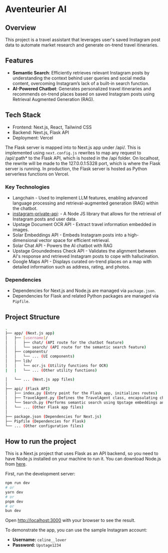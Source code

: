# Aventeurier AI

## Overview

This project is a travel assistant that leverages user's saved Instagram post data to automate market research and generate on-trend travel itineraries.

## Features

- **Semantic Search**: Efficiently retrieves relevant Instagram posts by understanding the context behind user queries and social media content, overcoming Instagram’s lack of a built-in search function.
- **AI-Powered Chatbot**: Generates personalized travel itineraries and recommends on-trend places based on saved Instagram posts using Retrieval Augmented Generation (RAG).

## Tech Stack

- Frontend: Next.js, React, Tailwind CSS
- Backend: Next.js, Flask API
- Deployment: Vercel

The Flask server is mapped into to Next.js app under /api/.
This is implemented using `next.config.js` rewrites to map any request to /api/:path\* to the Flask API, which is hosted in the /api folder.
On localhost, the rewrite will be made to the 127.0.0.1:5328 port, which is where the Flask server is running.
In production, the Flask server is hosted as Python serverless functions on Vercel.

### Key Technologies

- Langchain - Used to implement LLM features, enabling advanced language processing and retrieval-augmented generation (RAG) within the chatbot.
- [instagram-private-api](<(https://github.com/dilame/instagram-private-api)>): - A Node JS library that allows for the retrieval of Instagram posts and user data.
- Upstage Document OCR API - Extract travel information embedded in images.
- Solar Embeddings API - Embeds Instagram posts into a high-dimensional vector space for efficient retrieval.
- Solar Chat API - Powers the AI chatbot with RAG
- Upstage Groundedness Check API - Validates the alignment between AI's response and retrieved Instagram posts to cope with hallucination.
- Google Maps API - Displays curated on-trend places on a map with detailed information such as address, rating, and photos.

### Dependencies

- Dependencies for Next.js and Node.js are managed via `package.json`.
- Dependencies for Flask and related Python packages are managed via `Pipfile`.

## Project Structure

```bash
.
├── app/ (Next.js app)
│   ├── [username]/
│   │   ├── chat/ (API route for the chatbot feature)
│   │   └── search/ (API route for the semantic search feature)
│   ├── components/
│   │   └── ... (UI components)
│   ├── lib/
│   │   └── ocr.js (Utility functions for OCR)
|   |   └── ... (Other utility functions)

│   └── ... (Next.js app files)
│
├── api/ (Flask API)
│   ├── index.py (Entry point for the Flask app, initializes routes)
│   ├── TravelAgent.py (Defines the TravelAgent class, encapsulating chatbot logic)
│   └── Search.py (Performs semantic search using Upstage embeddings and MongoDB)
│   └── ... (Other Flask app files)
│
├── package.json (Dependencies for Next.js)
├── Pipfile (Dependencies for Flask)
└── ... (Other configuration files)
```

## How to run the project

This is a Next.js project that uses Flask as an API backend, so you need to have Node.js installed on your machine to run it. You can download Node.js from [here](https://nodejs.org/en/download/).

First, run the development server:

```bash
npm run dev
# or
yarn dev
# or
pnpm dev
# or
bun dev
```

Open [http://localhost:3000](http://localhost:3000) with your browser to see the result.

To demonstrate the app, you can use the sample Instagram account:

- **Username:** `celine__lover`
- **Password:** `Upstage1234`
